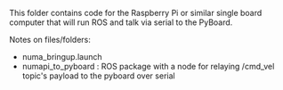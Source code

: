 This folder contains code for the Raspberry Pi or similar single board computer
that will run ROS and talk via serial to the PyBoard.

Notes on files/folders:

- numa_bringup.launch
- numapi_to_pyboard : ROS package with a node for relaying /cmd_vel topic's
  payload to the pyboard over serial
